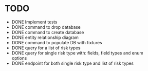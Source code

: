# TODO

* DONE Implement tests
* DONE command to drop database
* DONE command to create database
* DONE entity relationship diagram
* DONE command to populate DB with fixtures
* DONE query for a list of risk types 
* DONE query for single risk type with: fields, field types and enum options
* DONE endpoint for both single risk type and list of risk types
